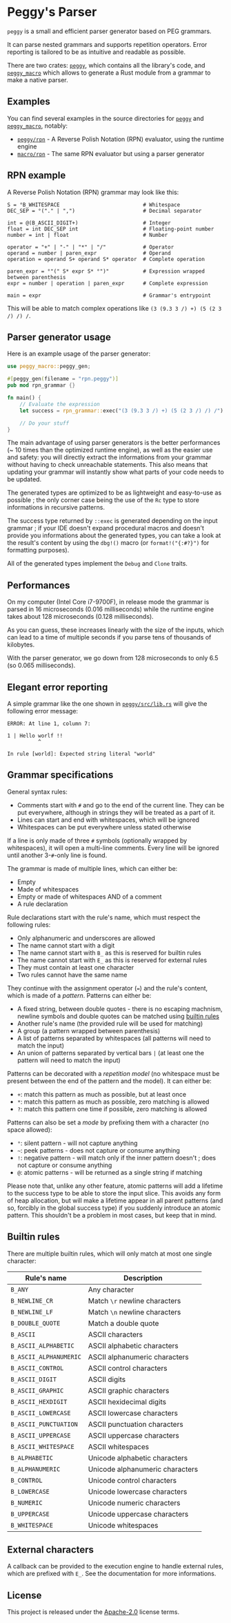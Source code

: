 # Peggy's Parser

`peggy` is a small and efficient parser generator based on PEG grammars.

It can parse nested grammars and supports repetition operators. Error reporting is tailored to be as intuitive and readable as possible.

There are two crates: [`peggy`](peggy/), which contains all the library's code, and [`peggy_macro`](macro/) which allows to generate a Rust module from a grammar to make a native parser.

## Examples

You can find several examples in the source directories for [`peggy`](peggy/examples) and [`peggy_macro`](macro/examples), notably:

* [`peggy/rpn`](peggy/examples/rpn.rs) - A Reverse Polish Notation (RPN) evaluator, using the runtime engine
* [`macro/rpn`](macro/examples/rpn.rs) - The same RPN evaluator but using a parser generator

## RPN example

A Reverse Polish Notation (RPN) grammar may look like this:

```
S = °B_WHITESPACE                           # Whitespace
DEC_SEP = °("." | ",")                      # Decimal separator

int = @(B_ASCII_DIGIT+)                     # Integer
float = int DEC_SEP int                     # Floating-point number
number = int | float                        # Number

operator = "+" | "-" | "*" | "/"            # Operator
operand = number | paren_expr               # Operand
operation = operand S+ operand S* operator  # Complete operation

paren_expr = °"(" S* expr S* °")"           # Expression wrapped between parenthesis
expr = number | operation | paren_expr      # Complete expression

main = expr                                 # Grammar's entrypoint
```

This will be able to match complex operations like `(3 (9.3 3 /) +) (5 (2 3 /) /) /`.

## Parser generator usage

Here is an example usage of the parser generator:

```rust
use peggy_macro::peggy_gen;

#[peggy_gen(filename = "rpn.peggy")]
pub mod rpn_grammar {}

fn main() {
    // Evaluate the expression
    let success = rpn_grammar::exec("(3 (9.3 3 /) +) (5 (2 3 /) /) /").unwrap();

    // Do your stuff
}
```

The main advantage of using parser generators is the better performances (~ 10 times than the optimized runtime engine), as well as the easier use and safety: you will directly extract the informations from your grammar without having to check unreachable statements. This also means that updating your grammar will instantly show what parts of your code needs to be updated.

The generated types are optimized to be as lightweight and easy-to-use as possible ; the only corner case being the use of the `Rc` type to store informations in recursive patterns.

The success type returned by `::exec` is generated depending on the input grammar ; if your IDE doesn't expand procedural macros and doesn't provide you informations about the generated types, you can take a look at the result's content by using the `dbg!()` macro (or `format!("{:#?}")` for formatting purposes).

All of the generated types implement the `Debug` and `Clone` traits.

## Performances

On my computer (Intel Core i7-9700F), in release mode the grammar is parsed in 16 microseconds (0.016 milliseconds) while the runtime engine takes about 128 microseconds (0.128 milliseconds).

As you can guess, these increases linearly with the size of the inputs, which can lead to a time of multiple seconds if you parse tens of thousands of kilobytes.

With the parser generator, we go down from 128 microseconds to only 6.5 (so 0.065 milliseconds).

## Elegant error reporting

A simple grammar like the one shown in [`peggy/src/lib.rs`](peggy/src/lib.rs) will give the following error message:

```
ERROR: At line 1, column 7:

1 | Hello worlf !!
          ^

In rule [world]: Expected string literal "world"
```

## Grammar specifications

General syntax rules:

* Comments start with `#` and go to the end of the current line. They can be put everywhere, although in strings they will be treated as a part of it.
* Lines can start and end with whitespaces, which will be ignored
* Whitespaces can be put everywhere unless stated otherwise

If a line is only made of three `#` symbols (optionally wrapped by whitespaces), it will open a multi-line comments. Every line will be ignored until another 3-`#`-only line is found.

The grammar is made of multiple lines, which can either be:

* Empty
* Made of whitespaces
* Empty or made of whitespaces AND of a comment
* A rule declaration

Rule declarations start with the rule's name, which must respect the following rules:

* Only alphanumeric and underscores are allowed
* The name cannot start with a digit
* The name cannot start with `B_` as this is reserved for builtin rules
* The name cannot start with `E_` as this is reserved for external rules
* They must contain at least one character
* Two rules cannot have the same name

They continue with the assignment operator (`=`) and the rule's content, which is made of a _pattern_. Patterns can either be:

* A fixed string, between double quotes - there is no escaping machnism, newline symbols and double quotes can be matched using [builtin rules](#builtin-rules)
* Another rule's name (the provided rule will be used for matching)
* A group (a pattern wrapped between parenthesis)
* A list of patterns separated by whitespaces (all patterns will need to match the input)
* An union of patterns separated by vertical bars `|` (at least one the pattern will need to match the input)

Patterns can be decorated with a _repetition model_ (no whitespace must be present between the end of the pattern and the model). It can either be:

* `+`: match this pattern as much as possible, but at least once
* `*`: match this pattern as much as possible, zero matching is allowed
* `?`: match this pattern one time if possible, zero matching is allowed

Patterns can also be set a _mode_ by prefixing them with a character (no space allowed):

* `°`: silent pattern - will not capture anything
* `~`: peek patterns - does not capture or consume anything
* `!`: negative pattern - will match only if the inner pattern doesn't ; does not capture or consume anything
* `@`: atomic patterns - will be returned as a single string if matching

Please note that, unlike any other feature, atomic patterns will add a lifetime to the success type to be able to store the input slice. This avoids any form of heap allocation, but will make a lifetime appear in all parent patterns (and so, forcibly in the global success type) if you suddenly introduce an atomic pattern. This shouldn't be a problem in most cases, but keep that in mind.

## Builtin rules

There are multiple builtin rules, which will only match at most one single character:

| Rule's name            | Description                     |
| ---------------------- | ------------------------------- |
| `B_ANY`                | Any character                   |
| `B_NEWLINE_CR`         | Match `\r` newline characters   |
| `B_NEWLINE_LF`         | Match `\n` newline characters   |
| `B_DOUBLE_QUOTE`       | Match a double quote            |
| `B_ASCII`              | ASCII characters                |
| `B_ASCII_ALPHABETIC`   | ASCII alphabetic characters     |
| `B_ASCII_ALPHANUMERIC` | ASCII alphanumeric characters   |
| `B_ASCII_CONTROL`      | ASCII control characters        |
| `B_ASCII_DIGIT`        | ASCII digits                    |
| `B_ASCII_GRAPHIC`      | ASCII graphic characters        |
| `B_ASCII_HEXDIGIT`     | ASCII hexidecimal digits        |
| `B_ASCII_LOWERCASE`    | ASCII lowercase characters      |
| `B_ASCII_PUNCTUATION`  | ASCII punctuation characters    |
| `B_ASCII_UPPERCASE`    | ASCII uppercase characters      |
| `B_ASCII_WHITESPACE`   | ASCII whitespaces               |
| `B_ALPHABETIC`         | Unicode alphabetic characters   |
| `B_ALPHANUMERIC`       | Unicode alphanumeric characters |
| `B_CONTROL`            | Unicode control characters      |
| `B_LOWERCASE`          | Unicode lowercase characters    |
| `B_NUMERIC`            | Unicode numeric characters      |
| `B_UPPERCASE`          | Unicode uppercase characters    |
| `B_WHITESPACE`         | Unicode whitespaces             |

## External characters

A callback can be provided to the execution engine to handle external rules, which are prefixed with `E_`. See the documentation for more informations.

## License

This project is released under the [Apache-2.0](LICENSE.md) license terms.
